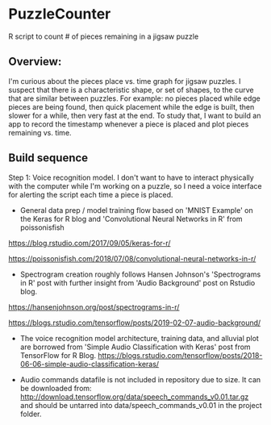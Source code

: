 # PuzzleCounter
R script to count # of pieces remaining in a jigsaw puzzle

## Overview: 
I'm curious about the pieces place vs. time graph for jigsaw puzzles. I suspect that there is a characteristic shape, or set of shapes, to the curve that are similar between puzzles. For example: no pieces placed while edge pieces are being found, then quick placement while the edge is built, then slower for a while, then very fast at the end. To study that, I want to build an app to record the timestamp whenever a piece is placed and plot pieces remaining vs. time.

## Build sequence
Step 1: Voice recognition model. I don't want to have to interact physically with the computer while I'm working on a puzzle, so I need a voice interface for alerting the script each time a piece is placed.

 - General data prep / model training flow based on 'MNIST Example' on the Keras for R blog and 'Convolutional Neural Networks in R' from poissonisfish

  https://blog.rstudio.com/2017/09/05/keras-for-r/

  https://poissonisfish.com/2018/07/08/convolutional-neural-networks-in-r/

 - Spectrogram creation roughly follows Hansen Johnson's 'Spectrograms in R' post with further insight from 'Audio Background' post on Rstudio blog.

  https://hansenjohnson.org/post/spectrograms-in-r/

  https://blogs.rstudio.com/tensorflow/posts/2019-02-07-audio-background/

 - The voice recognition model architecture, training data, and alluvial plot are borrowed from 'Simple Audio Classification with Keras' post from TensorFlow for R Blog. https://blogs.rstudio.com/tensorflow/posts/2018-06-06-simple-audio-classification-keras/

 - Audio commands datafile is not included in repository due to size. It can be downloaded from: http://download.tensorflow.org/data/speech_commands_v0.01.tar.gz and should be untarred into data/speech_commands_v0.01 in the project folder.
